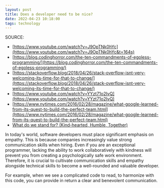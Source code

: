 ```yaml
---
layout: post
title: Does a developer need to be nice?
date: 2022-04-23 10:18:00
tags: technology
---
```


SOURCE:

- [https://www.youtube.com/watch?v=J9OpTNk0hYc](https://www.youtube.com/watch?v=J9OpTNk0hYc&t=164s)
- [https://blog.codinghorror.com/the-ten-commandments-of-egoless-programming/](https://blog.codinghorror.com/the-ten-commandments-of-egoless-programming/)
- [https://stackoverflow.blog/2018/04/26/stack-overflow-isnt-very-welcoming-its-time-for-that-to-change/](https://stackoverflow.blog/2018/04/26/stack-overflow-isnt-very-welcoming-its-time-for-that-to-change/)
- [https://www.youtube.com/watch?v=YYzt71o2IvQ](https://www.youtube.com/watch?v=YYzt71o2IvQ)
- [https://www.nytimes.com/2016/02/28/magazine/what-google-learned-from-its-quest-to-build-the-perfect-team.html](https://www.nytimes.com/2016/02/28/magazine/what-google-learned-from-its-quest-to-build-the-perfect-team.html)
- [What do we stand for? (Kind-hearted, Humble, Together)](https://www.youtube.com/watch?v=BsGXEiW7D3A)

In today's world, software developers must place significant emphasis on empathy. This is because companies increasingly value strong communication skills when hiring. Even if you are an exceptional programmer, lacking the ability to work collaboratively with kindness will prevent you from creating a psychologically safe work environment. Therefore, it is crucial to cultivate communication skills and empathy alongside technical skills to become a well-rounded and valuable developer.

For example, when we see a complicated code to read, to harmonize with this code, you can provide in return a clear and benevolent communication.
